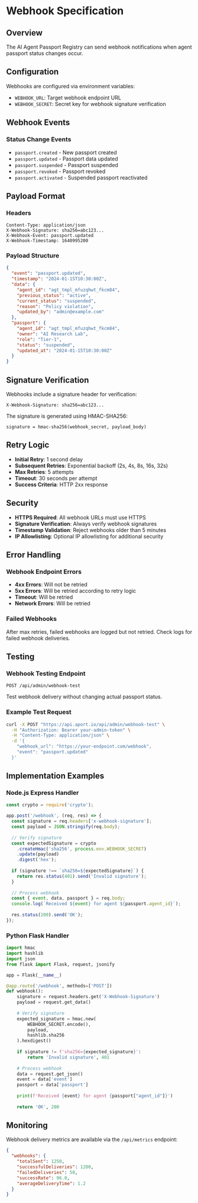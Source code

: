 # Webhook Specification

## Overview

The AI Agent Passport Registry can send webhook notifications when agent passport status changes occur.

## Configuration

Webhooks are configured via environment variables:
- `WEBHOOK_URL`: Target webhook endpoint URL
- `WEBHOOK_SECRET`: Secret key for webhook signature verification

## Webhook Events

### Status Change Events
- `passport.created` - New passport created
- `passport.updated` - Passport data updated
- `passport.suspended` - Passport suspended
- `passport.revoked` - Passport revoked
- `passport.activated` - Suspended passport reactivated

## Payload Format

### Headers
```
Content-Type: application/json
X-Webhook-Signature: sha256=abc123...
X-Webhook-Event: passport.updated
X-Webhook-Timestamp: 1640995200
```

### Payload Structure
```json
{
  "event": "passport.updated",
  "timestamp": "2024-01-15T10:30:00Z",
  "data": {
    "agent_id": "agt_tmpl_mfuzqhwt_fkcm84",
    "previous_status": "active",
    "current_status": "suspended",
    "reason": "Policy violation",
    "updated_by": "admin@example.com"
  },
  "passport": {
    "agent_id": "agt_tmpl_mfuzqhwt_fkcm84",
    "owner": "AI Research Lab",
    "role": "Tier-1",
    "status": "suspended",
    "updated_at": "2024-01-15T10:30:00Z"
  }
}
```

## Signature Verification

Webhooks include a signature header for verification:

```
X-Webhook-Signature: sha256=abc123...
```

The signature is generated using HMAC-SHA256:
```
signature = hmac-sha256(webhook_secret, payload_body)
```

## Retry Logic

- **Initial Retry**: 1 second delay
- **Subsequent Retries**: Exponential backoff (2s, 4s, 8s, 16s, 32s)
- **Max Retries**: 5 attempts
- **Timeout**: 30 seconds per attempt
- **Success Criteria**: HTTP 2xx response

## Security

- **HTTPS Required**: All webhook URLs must use HTTPS
- **Signature Verification**: Always verify webhook signatures
- **Timestamp Validation**: Reject webhooks older than 5 minutes
- **IP Allowlisting**: Optional IP allowlisting for additional security

## Error Handling

### Webhook Endpoint Errors
- **4xx Errors**: Will not be retried
- **5xx Errors**: Will be retried according to retry logic
- **Timeout**: Will be retried
- **Network Errors**: Will be retried

### Failed Webhooks
After max retries, failed webhooks are logged but not retried. Check logs for failed webhook deliveries.

## Testing

### Webhook Testing Endpoint
```
POST /api/admin/webhook-test
```

Test webhook delivery without changing actual passport status.

### Example Test Request
```bash
curl -X POST "https://api.aport.io/api/admin/webhook-test" \
  -H "Authorization: Bearer your-admin-token" \
  -H "Content-Type: application/json" \
  -d '{
    "webhook_url": "https://your-endpoint.com/webhook",
    "event": "passport.updated"
  }'
```

## Implementation Examples

### Node.js Express Handler
```javascript
const crypto = require('crypto');

app.post('/webhook', (req, res) => {
  const signature = req.headers['x-webhook-signature'];
  const payload = JSON.stringify(req.body);
  
  // Verify signature
  const expectedSignature = crypto
    .createHmac('sha256', process.env.WEBHOOK_SECRET)
    .update(payload)
    .digest('hex');
  
  if (signature !== `sha256=${expectedSignature}`) {
    return res.status(401).send('Invalid signature');
  }
  
  // Process webhook
  const { event, data, passport } = req.body;
  console.log(`Received ${event} for agent ${passport.agent_id}`);
  
  res.status(200).send('OK');
});
```

### Python Flask Handler
```python
import hmac
import hashlib
import json
from flask import Flask, request, jsonify

app = Flask(__name__)

@app.route('/webhook', methods=['POST'])
def webhook():
    signature = request.headers.get('X-Webhook-Signature')
    payload = request.get_data()
    
    # Verify signature
    expected_signature = hmac.new(
        WEBHOOK_SECRET.encode(),
        payload,
        hashlib.sha256
    ).hexdigest()
    
    if signature != f'sha256={expected_signature}':
        return 'Invalid signature', 401
    
    # Process webhook
    data = request.get_json()
    event = data['event']
    passport = data['passport']
    
    print(f'Received {event} for agent {passport["agent_id"]}')
    
    return 'OK', 200
```

## Monitoring

Webhook delivery metrics are available via the `/api/metrics` endpoint:

```json
{
  "webhooks": {
    "totalSent": 1250,
    "successfulDeliveries": 1200,
    "failedDeliveries": 50,
    "successRate": 96.0,
    "averageDeliveryTime": 1.2
  }
}
```
